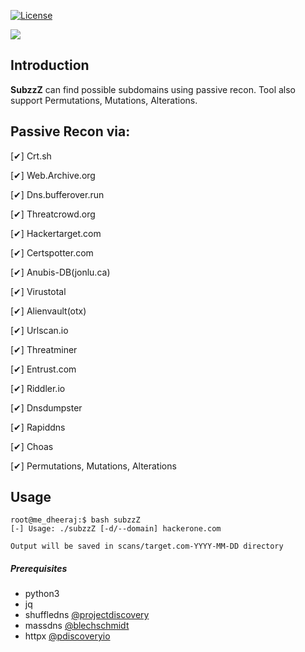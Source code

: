 [![License](https://img.shields.io/badge/license-MIT-_red.svg)](https://opensource.org/licenses/MIT)

<a href="https://www.buymeacoffee.com/medheeraj"><img src="https://img.buymeacoffee.com/button-api/?text=Buy me a beer&emoji=🍺&slug=medheeraj&button_colour=FFDD00&font_colour=000000&font_family=Cookie&outline_colour=000000&coffee_colour=ffffff"></a>

## Introduction

**SubzzZ**
can find possible subdomains using passive recon. Tool also support Permutations, Mutations, Alterations.

## Passive Recon via:

[✔] Crt.sh 


[✔] Web.Archive.org 


[✔] Dns.bufferover.run 


[✔] Threatcrowd.org 


[✔] Hackertarget.com 


[✔] Certspotter.com 


[✔] Anubis-DB(jonlu.ca) 


[✔] Virustotal  


[✔] Alienvault(otx) 


[✔] Urlscan.io  


[✔] Threatminer  


[✔] Entrust.com  


[✔] Riddler.io  


[✔] Dnsdumpster 


[✔] Rapiddns 


[✔] Choas 


[✔] Permutations, Mutations, Alterations  



## Usage
```
root@me_dheeraj:$ bash subzzZ
[-] Usage: ./subzzZ [-d/--domain] hackerone.com

Output will be saved in scans/target.com-YYYY-MM-DD directory
```
##### Prerequisites
- python3 
- jq
- shuffledns [@projectdiscovery](https://github.com/projectdiscovery/shuffledns)
- massdns [@blechschmidt](https://github.com/blechschmidt/massdns)
- httpx [@pdiscoveryio](https://github.com/projectdiscovery/httpx)
